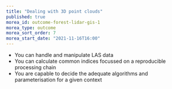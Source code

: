 ```yaml
---
title: "Dealing with 3D point clouds"
published: true
morea_id: outcome-forest-lidar-gis-1
morea_type: outcome
morea_sort_order: 7
morea_start_date: "2021-11-16T16:00"
---
```


  * You can handle and manipulate LAS data
  * You can calculate common indices focussed on a reproducible processing chain
  * You are capable to decide the adequate algorithms and parameterisation for a given context